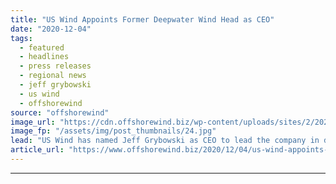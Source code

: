 ```yaml
---
title: "US Wind Appoints Former Deepwater Wind Head as CEO"
date: "2020-12-04"
tags: 
  - featured
  - headlines
  - press releases
  - regional news
  - jeff grybowski
  - us wind
  - offshorewind
source: "offshorewind"
image_url: "https://cdn.offshorewind.biz/wp-content/uploads/sites/2/2020/12/04102005/US-Wind-Appoints-Former-Deepwater-Wind-Head-as-CEO.jpg"
image_fp: "/assets/img/post_thumbnails/24.jpg"
lead: "US Wind has named Jeff Grybowski as CEO to lead the company in developing"
article_url: "https://www.offshorewind.biz/2020/12/04/us-wind-appoints-former-deepwater-wind-head-as-ceo/"
---
```


---
